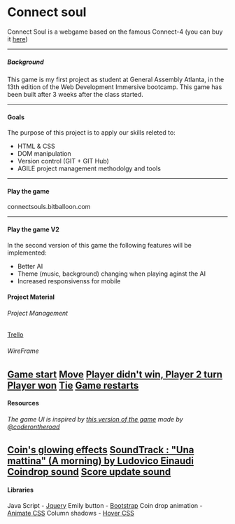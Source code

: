 
# Connect soul

Connect Soul is a webgame based on the famous Connect-4 (you can buy it [here](https://www.hasbro.com/en-us/product/connect-4-game:80FB5BCA-5056-9047-F5F4-5EB5DF88DAF4))

---
##### Background
This game is my first project as student at General Assembly Atlanta, in the 13th edition of the Web Development Immersive bootcamp. This game has been built after 3 weeks after the class started.

---
#### Goals
The purpose of this project is to apply our skills releted to:
* HTML & CSS
* DOM manipulation
* Version control (GIT + GIT Hub)
* AGILE project management methodolgy and tools
---

#### Play the game
connectsouls.bitballoon.com

---

#### Play the game V2
In the second version of this game the following features will be implemented:
* Better AI
* Theme (music, background) changing when playing aginst the AI
* Increased responsivenss for mobile

#### Project Material
###### Project Management
[Trello](https://trello.com/b/Pn5Z5CJE)

###### WireFrame
[Game start](https://www.figma.com/file/EbV8hKsoTCVDI4iUnbVc19Rt/Connect-4-Game-starts)
[Move](https://www.figma.com/file/B5aX1rdOKNzZy3eKf6IFsKZO/Connect-4-Move)
[Player didn't win, Player 2 turn](https://www.figma.com/file/MhHR37WNEpXUlz5eCMIvly5e/Connect-4-Didn-t-win-Player-2-turn)
[Player won](https://www.figma.com/file/J5UtvzjCAkdwrg9zB68N1s1n/Connect-4-Player-won)
[Tie](https://www.figma.com/file/0KbRfjbJKSvgiFIhQbuyY3PI/Connect-4-Tie)
[Game restarts](https://www.figma.com/file/JY48bCqfa6sCaAhAYPRd4HrG/Connect-4-Game-restart)
---
#### Resources
###### The game UI is inspired by [this version of the game](https://codepen.io/coderontheroad/pen/GdxEo) made by [@coderontheroad](https://codepen.io/coderontheroad/)

[Coin's glowing effects](https://zurb.com/playground/radioactive-buttons)
[SoundTrack : "Una mattina" (A morning) by Ludovico Einaudi](https://www.youtube.com/watch?v=MPlkHxFA-Qg)
[Coindrop sound](https://freesound.org/people/newagesoup/sounds/350359/)
[Score update sound](https://freesound.org/people/Electroviolence/sounds/234553/)
---
#### Libraries
Java Script - [Jquery](https://jquery.com/)
Emily button - [Bootstrap](https://getbootstrap.com/docs/4.0/components/buttons/)
Coin drop animation - [Animate CSS](https://daneden.github.io/animate.css/)
Column shadows - [Hover CSS](http://ianlunn.github.io/Hover/)


